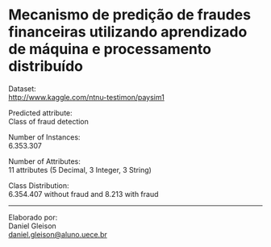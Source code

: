 # Mecanismo de predição de fraudes financeiras utilizando aprendizado de máquina e processamento distribuído

Dataset:\
http://www.kaggle.com/ntnu-testimon/paysim1

Predicted attribute:\
Class of fraud detection

Number of Instances:\
6.353.307

Number of Attributes:\
11 attributes (5 Decimal, 3 Integer, 3 String)

Class Distribution:\
6.354.407 without fraud and 8.213 with fraud

---
Elaborado por:\
Daniel Gleison\
daniel.gleison@aluno.uece.br

